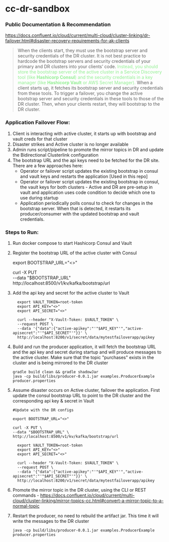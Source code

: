# cc-dr-sandbox

### Public Documentation & Recommendation
https://docs.confluent.io/cloud/current/multi-cloud/cluster-linking/dr-failover.html#disaster-recovery-requirements-for-ak-clients

>When the clients start, they must use the bootstrap server and security credentials of the DR cluster. It is not best practice to hardcode the bootstrap servers and security credentials of your primary and DR clusters into your clients’ code. <span style="color:lightgreen">Instead, you should store the bootstrap server of the active cluster in a Service Discovery tool (like **Hashicorp Consul**) and the security credentials in a key manager (like **Hashicorp Vault** or AWS Secret Manager).</span> When a client starts up, it fetches its bootstrap server and security credentials from these tools. To trigger a failover, you change the active bootstrap server and security credentials in these tools to those of the DR cluster. Then, when your clients restart, they will bootstrap to the DR cluster.

### Application Failover Flow:
1) Client is interacting with active cluster, it starts up with bootstrap and vault creds for that cluster
2) Disaster strikes and Active cluster is no longer available
3) Admin runs script/pipeline to promote the mirror topics in DR and update the Bidirectional Clusterlink configuration
4) The bootstrap URL and the api keys need to be fetched for the DR site. There are a few approaches here:
    * Operator or failover script updates the existing bootstrap in consul and vault keys and restarts the application [Used in this repo]
    * Operator or failover script updates the existing bootstrap in consul, the vault keys for both clusters - Active and DR are pre-setup in vault and application uses code condition to decide which one to use during startup
    * Application periodically polls consul to check for changes in the bootstrap server. When that is detected, it restarts its producer/consumer with the updated bootstrap and vault credentials.

### Steps to Run:

1) Run docker compose to start Hashicorp Consul and Vault
2) Register the bootstrap URL of the active cluster with Consul

   
      export BOOTSTRAP_URL="<>"

      curl -X PUT \
      --data "$BOOTSTRAP_URL" \
      http://localhost:8500/v1/kv/kafka/bootstrap/url

3) Add the api key and secret for the active cluster to Vault

         export VAULT_TOKEN=root-token
         export API_KEY="<>"
         export API_SECRET="<>"
         
         curl --header "X-Vault-Token: $VAULT_TOKEN" \
         --request POST \
         --data '{"data":{"active-apikey":"'"$API_KEY"'","active-apisecret":"'"$API_SECRET"'"}}' \
         http://localhost:8200/v1/secret/data/mytestfailoverapp/apikey

4) Build and run the producer application, it will fetch the bootstrap URL and the api key and secret during startup and will produce messages to the active cluster. Make sure that the topic "purchases" exists in the cluster and is being mirrored to the DR cluster 

       gradle build clean && gradle shadowJar
       java -cp build/libs/producer-0.0.1.jar examples.ProducerExample producer.properties

5) Assume disaster occurs on Active cluster, failover the application. First update the consul bootstrap URL to point to the DR cluster and the corresponding api key & secret in Vault

       #Update with the DR configs
       
       export BOOTSTRAP_URL="<>"

       curl -X PUT \
       --data "$BOOTSTRAP_URL" \
       http://localhost:8500/v1/kv/kafka/bootstrap/url

         export VAULT_TOKEN=root-token
         export API_KEY="<>"
         export API_SECRET="<>"
         
         curl --header "X-Vault-Token: $VAULT_TOKEN" \
         --request POST \
         --data '{"data":{"active-apikey":"'"$API_KEY"'","active-apisecret":"'"$API_SECRET"'"}}' \
         http://localhost:8200/v1/secret/data/mytestfailoverapp/apikey

6) Promote the mirror topic in the DR cluster, using the CLI or REST commands - https://docs.confluent.io/cloud/current/multi-cloud/cluster-linking/mirror-topics-cc.html#convert-a-mirror-topic-to-a-normal-topic


7) Restart the producer, no need to rebuild the artifact jar. This time it will write the messages to the DR cluster
      
       java -cp build/libs/producer-0.0.1.jar examples.ProducerExample producer.properties